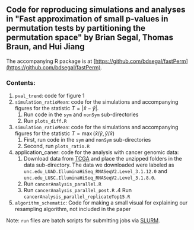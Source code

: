 ## Code for reproducing simulations and analyses in "Fast approximation of small p-values in permutation tests by partitioning the permutation space" by Brian Segal, Thomas Braun, and Hui Jiang

The accompanying R package is at [https://github.com/bdsegal/fastPerm](https://github.com/bdsegal/fastPerm).

### Contents:

1. `pval_trend`: code for figure 1
2. `simulation_ratioMean`: code for the simulations and accompanying figures for the statistic $T=|\bar{x} - \bar{y}|$.
    1. Run code in the `sym` and `nonSym` sub-directories
    2. Run `plots_diff.R`
3. `simulation_ratioMean`: code for the simulations and accompanying figures for the statistic $T=\max(\bar{x}/\bar{y},\bar{y}/\bar{x})$
    1. First, run code in the `sym` and `nonSym` sub-directories
    2. Second, run `plots_ratio.R`
4. application_caner: code for the analysis with cancer genomic data:
    1. Download data from [TCGA](https://tcga-data.nci.nih.gov/tcga/) and place the unzipped folders in the data sub-directory. The data we downloaded were labeled as `unc.edu_LUAD.IlluminaHiSeq_RNASeqV2.Level_3.1.12.0` and `unc.edu_LUSC.IlluminaHiSeq_RNASeqV2.Level_3.1.8.0`.
    2. Run `cancerAnalysis_parallel.R`
    3. Run `cancerAnalysis_parallel_post.R`
    .4 Run `cancerAnalysis_parallel_replicateTop15.R`
5. `algorithm_schematic`: Code for making a small visual for explaining our resampling algorithm, not included in the paper

Note: `run` files are batch scripts for submitting jobs via [SLURM](http://slurm.schedmd.com/).